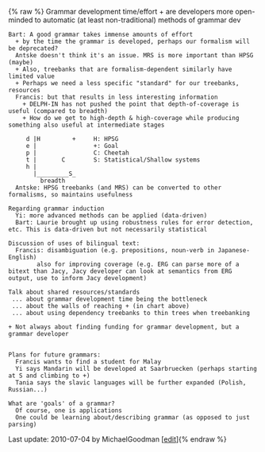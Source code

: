 {% raw %}    Grammar development time/effort
      + are developers more open-minded to automatic (at least non-traditional) methods of grammar dev
    
    Bart: A good grammar takes immense amounts of effort
      + by the time the grammar is developed, perhaps our formalism will be deprecated?
      Antske doesn't think it's an issue. MRS is more important than HPSG (maybe)
      + Also, treebanks that are formalism-dependent similarly have limited value
      + Perhaps we need a less specific "standard" for our treebanks, resources
      Francis: but that results in less interesting information
        + DELPH-IN has not pushed the point that depth-of-coverage is useful (compared to breadth)
        + How do we get to high-depth & high-coverage while producing something also useful at intermediate stages
    
         d |H         +     H: HPSG
         e |                +: Goal
         p |                C: Cheetah
         t |       C        S: Statistical/Shallow systems
         h |         
           |_________S_
             breadth
      Antske: HPSG treebanks (and MRS) can be converted to other formalisms, so maintains usefulness
    
    Regarding grammar induction
      Yi: more advanced methods can be applied (data-driven)
      Bart: Laurie brought up using robustness rules for error detection, etc. This is data-driven but not necessarily statistical
    
    Discussion of uses of bilingual text:
      Francis: disambiguation (e.g. prepositions, noun-verb in Japanese-English)
            also for improving coverage (e.g. ERG can parse more of a bitext than Jacy, Jacy developer can look at semantics from ERG output, use to inform Jacy development)
    
    Talk about shared resources/standards
     ... about grammar development time being the bottleneck
     ... about the walls of reaching + (in chart above)
     ... about using dependency treebanks to thin trees when treebanking
    
    + Not always about finding funding for grammar development, but a grammar developer
    
    
    Plans for future grammars:
      Francis wants to find a student for Malay
      Yi says Mandarin will be developed at Saarbruecken (perhaps starting at S and climbing to +)
      Tania says the slavic languages will be further expanded (Polish, Russian...)
    
    What are 'goals' of a grammar?
      Of course, one is applications
      One could be learning about/describing grammar (as opposed to just parsing)

Last update: 2010-07-04 by MichaelGoodman [[edit](https://github.com/delph-in/docs/wiki/ParisMultilingualGrammarEngineering/_edit)]{% endraw %}